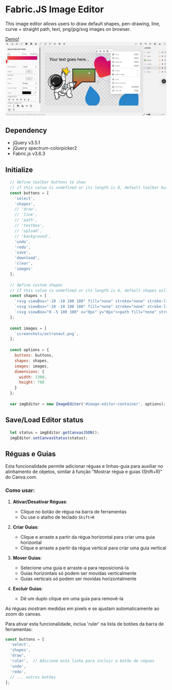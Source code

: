 # Fabric.JS Image Editor
This image editor allows users to draw default shapes, pen-drawing, line, curve + straight path, text, png/jpg/svg images on browser.

[Demo!](https://fabricjs-image-editor-origin.vercel.app)
![Positioning Example](screenshots/editor.jpg)

## Dependency
  * jQuery v3.5.1
  * jQuery spectrum-colorpicker2
  * Fabric.js v3.6.3

## Initialize
```javascript
  // define toolbar buttons to show
  // if this value is undefined or its length is 0, default toolbar buttons will be shown
  const buttons = [
    'select',
    'shapes',
    // 'draw',
    // 'line',
    // 'path',
    // 'textbox',
    // 'upload',
    // 'background',
    'undo',
    'redo',
    'save',
    'download',
    'clear',
    'images'
  ];

  // define custom shapes
  // if this value is undefined or its length is 0, default shapes will be used
  const shapes = [
    `<svg viewBox="-10 -10 180 180" fill="none" stroke="none" stroke-linecap="square" stroke-miterlimit="10"><path stroke="#000000" stroke-width="8" stroke-linecap="butt" d="m0 0l25.742783 0l0 0l38.614174 0l90.09974 0l0 52.74803l0 0l0 22.6063l0 15.070862l-90.09974 0l-61.5304 52.813744l22.916225 -52.813744l-25.742783 0l0 -15.070862l0 -22.6063l0 0z" fill-rule="evenodd"></path></svg>`,
    `<svg viewBox="-10 -10 180 180" fill="none" stroke="none" stroke-linecap="square" stroke-miterlimit="10"><path stroke="#000000" stroke-width="8" stroke-linejoin="round" stroke-linecap="butt" d="m1.0425826 140.35696l25.78009 -49.87359l0 0c-30.142242 -17.309525 -35.62507 -47.05113 -12.666686 -68.71045c22.958385 -21.65932 66.84442 -28.147947 101.387596 -14.990329c34.543175 13.1576185 48.438576 41.655407 32.10183 65.83693c-16.336761 24.181526 -57.559166 36.132935 -95.233955 27.61071z" fill-rule="evenodd"></path></svg>`,
    `<svg viewBox="0 -5 100 100" x="0px" y="0px"><path fill="none" stroke="#000" stroke-width="8" d="M55.2785222,56.3408313 C51.3476874,61.3645942 45.2375557,64.5921788 38.3756345,64.5921788 C31.4568191,64.5921788 25.3023114,61.3108505 21.3754218,56.215501 C10.6371566,55.0276798 2.28426396,45.8997866 2.28426396,34.8156425 C2.28426396,27.0769445 6.35589452,20.2918241 12.4682429,16.4967409 C14.7287467,7.0339786 23.2203008,0 33.3502538,0 C38.667844,0 43.5339584,1.93827732 47.284264,5.14868458 C51.0345695,1.93827732 55.9006839,0 61.2182741,0 C73.0769771,0 82.6903553,9.6396345 82.6903553,21.5307263 C82.6903553,22.0787821 82.6699341,22.6220553 82.629813,23.1598225 C87.1459866,27.1069477 90,32.9175923 90,39.396648 C90,51.2877398 80.3866218,60.9273743 68.5279188,60.9273743 C63.5283115,60.9273743 58.9277995,59.2139774 55.2785222,56.3408313 L55.2785222,56.3408313 Z M4.79695431,82 C7.44623903,82 9.59390863,80.6668591 9.59390863,79.0223464 C9.59390863,77.3778337 7.44623903,76.0446927 4.79695431,76.0446927 C2.1476696,76.0446927 0,77.3778337 0,79.0223464 C0,80.6668591 2.1476696,82 4.79695431,82 Z M13.7055838,71.9217877 C18.4995275,71.9217877 22.3857868,69.4606044 22.3857868,66.424581 C22.3857868,63.3885576 18.4995275,60.9273743 13.7055838,60.9273743 C8.91163999,60.9273743 5.02538071,63.3885576 5.02538071,66.424581 C5.02538071,69.4606044 8.91163999,71.9217877 13.7055838,71.9217877 Z"></path></svg>`
  ];

  const images = [
    `screenshots/astronaut.png`,
  ];

  const options = {
    buttons: buttons,
    shapes: shapes,
    images: images,    
    dimensions: {
      width: 1360,
      height: 768
    }
  };  

  var imgEditor = new ImageEditor('#image-editor-container', options);
```

## Save/Load Editor status

```javascript
  let status = imgEditor.getCanvasJSON();
  imgEditor.setCanvasStatus(status);
```

## Réguas e Guias

Esta funcionalidade permite adicionar réguas e linhas-guia para auxiliar no alinhamento de objetos, similar à função "Mostrar régua e guias (Shift+R)" do Canva.com.

### Como usar:

1. **Ativar/Desativar Réguas**: 
   - Clique no botão de régua na barra de ferramentas
   - Ou use o atalho de teclado `Shift+R`

2. **Criar Guias**:
   - Clique e arraste a partir da régua horizontal para criar uma guia horizontal
   - Clique e arraste a partir da régua vertical para criar uma guia vertical

3. **Mover Guias**:
   - Selecione uma guia e arraste-a para reposicioná-la
   - Guias horizontais só podem ser movidas verticalmente
   - Guias verticais só podem ser movidas horizontalmente

4. **Excluir Guias**:
   - Dê um duplo clique em uma guia para removê-la

As réguas mostram medidas em pixels e se ajustam automaticamente ao zoom do canvas.

Para ativar esta funcionalidade, inclua 'ruler' na lista de botões da barra de ferramentas:

```javascript
const buttons = [
  'select',
  'shapes',
  'draw',
  'ruler',  // Adicione esta linha para incluir o botão de réguas
  'undo',
  'redo',
  // ... outros botões
];
```
